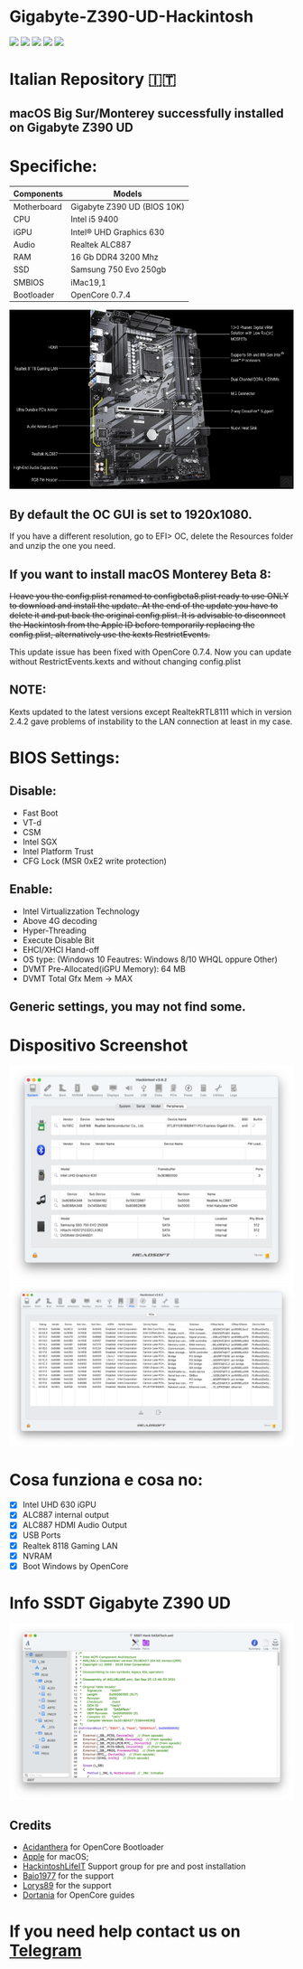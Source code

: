 # Gigabyte-Z390-UD-Hackintosh
[![](https://img.shields.io/badge/Gitter%20HL%20Community-Chat-informational?style=flat&logo=gitter&logoColor=white&color=ed1965)](https://gitter.im/Hackintosh-Life-IT/community)
[![](https://img.shields.io/badge/Repository-SASATech-informational?style=flat&logo=apple&logoColor=white&color=9debeb)](https://github.com/SASA-Tech?tab=repositories)
[![](https://img.shields.io/badge/Telegram-HackintoshLifeIT-informational?style=flat&logo=telegram&logoColor=white&color=5fb659)](https://t.me/HackintoshLife_it)
[![](https://img.shields.io/badge/Facebook-HackintoshLifeIT-informational?style=flat&logo=facebook&logoColor=white&color=3a4dc9)](https://www.facebook.com/hackintoshlife/)
[![](https://img.shields.io/badge/Instagram-HackintoshLifeIT-informational?style=flat&logo=instagram&logoColor=white&color=8a178a)](https://www.instagram.com/hackintoshlife.it_official/)

# Italian Repository 🇮🇹
## macOS Big Sur/Monterey successfully installed on Gigabyte Z390 UD

# Specifiche:

| Components       | Models                             |
| ---------------- | ---------------------------------- |
| Motherboard      | Gigabyte Z390 UD (BIOS 10K)        | 
| CPU              | Intel i5 9400                      | 
| iGPU             | Intel® UHD Graphics 630            |
| Audio            | Realtek ALC887                     |
| RAM              | 16 Gb DDR4 3200 Mhz                |
| SSD              | Samsung 750 Evo 250gb              |
| SMBIOS           | iMac19,1                           |
| Bootloader       | OpenCore 0.7.4                     |

![infodp1](./Screenshot/Mobo.png)

## By default the OC GUI is set to 1920x1080.
If you have a different resolution, go to EFI> OC, delete the Resources folder and unzip the one you need.

## If you want to install macOS Monterey Beta 8:
~~I leave you the config.plist renamed to configbeta8.plist ready to use ONLY to download and install the update. At the end of the update you have to delete it and put back the original config.plist. It is advisable to disconnect the Hackintosh from the Apple ID before temporarily replacing the config.plist, alternatively use the kexts RestrictEvents.~~

This update issue has been fixed with OpenCore 0.7.4. Now you can update without RestrictEvents.kexts and without changing config.plist

## NOTE:
Kexts updated to the latest versions except RealtekRTL8111 which in version 2.4.2 gave problems of instability to the LAN connection at least in my case.

# BIOS Settings:

## Disable:

- Fast Boot
- VT-d
- CSM
- Intel SGX
- Intel Platform Trust
- CFG Lock (MSR 0xE2 write protection)

## Enable:

- Intel Virtualizzation Technology
- Above 4G decoding
- Hyper-Threading
- Execute Disable Bit
- EHCI/XHCI Hand-off
- OS type: (Windows 10 Feautres: Windows 8/10 WHQL oppure Other)
- DVMT Pre-Allocated(iGPU Memory): 64 MB
- DVMT Total Gfx Mem → MAX

## Generic settings, you may not find some.
  
# Dispositivo Screenshot
![infodp1](./Screenshot/Peripherials.png)
![infodp2](./Screenshot/PCIe.png)

# Cosa funziona e cosa no:
- [x] Intel UHD 630 iGPU
- [x] ALC887 internal output
- [x] ALC887 HDMI Audio Output
- [x] USB Ports
- [x] Realtek 8118 Gaming LAN
- [x] NVRAM
- [x] Boot Windows by OpenCore

# Info SSDT Gigabyte Z390 UD

![SSDT](./Screenshot/SSDT.png)

## Credits

- [Acidanthera](https://github.com/acidanthera) for OpenCore Bootloader
- [Apple](https://apple.com) for macOS;
- [HackintoshLifeIT](https://github.com/Hackintoshlifeit) Support group for pre and post installation
- [Baio1977](https://github.com/Baio1977) for the support
- [Lorys89](https://github.com/Lorys89) for the support
- [Dortania](https://github.com/dortania) for OpenCore guides

# If you need help contact us on [Telegram](https://t.me/HackintoshLife_it)

